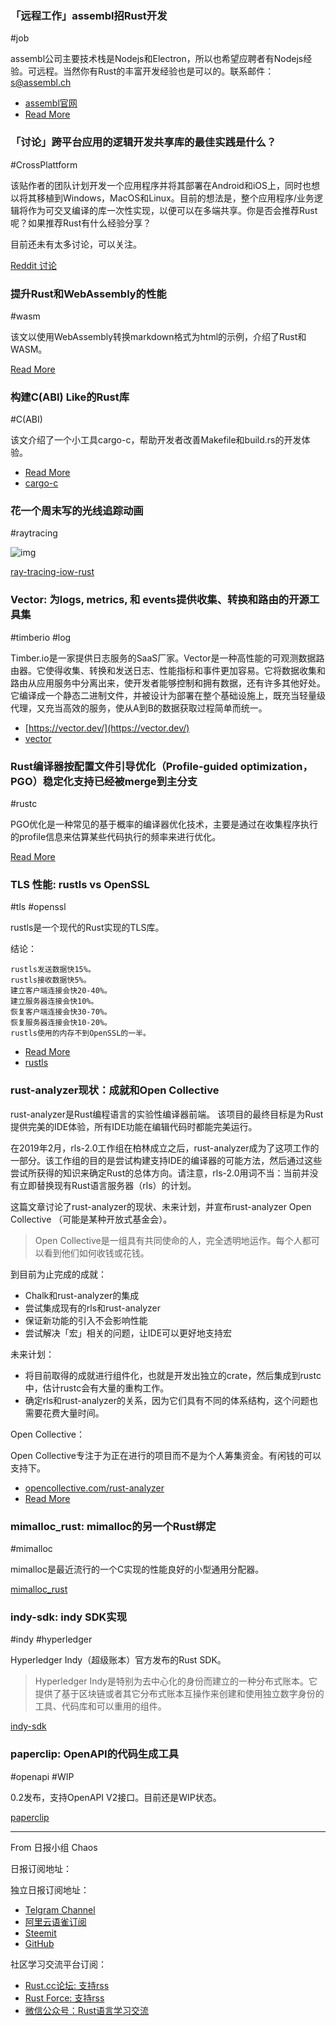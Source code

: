 ### 「远程工作」assembl招Rust开发

#job

assembl公司主要技术栈是Nodejs和Electron，所以也希望应聘者有Nodejs经验。可远程。当然你有Rust的丰富开发经验也是可以的。联系邮件：s@assembl.ch

- [assembl官网](https://assembl.ch/#!/home)
- [Read More](https://www.reddit.com/r/rust/comments/c871n5/remote_jobcontract_rust_nodejs_development/)

### 「讨论」跨平台应用的逻辑开发共享库的最佳实践是什么？

#CrossPlattform

该贴作者的团队计划开发一个应用程序并将其部署在Android和iOS上，同时也想以将其移植到Windows，MacOS和Linux。目前的想法是，整个应用程序/业务逻辑将作为可交叉编译的库一次性实现，以便可以在多端共享。你是否会推荐Rust呢？如果推荐Rust有什么经验分享？

目前还未有太多讨论，可以关注。

[Reddit 讨论](https://www.reddit.com/r/rust/comments/c8c9ce/crossplattform_application_logic_development_as_a/)

### 提升Rust和WebAssembly的性能

#wasm

该文以使用WebAssembly转换markdown格式为html的示例，介绍了Rust和WASM。

[Read More](https://dev.to/sendilkumarn/increase-rust-and-webassembly-performance-382h)

### 构建C(ABI) Like的Rust库

#C(ABI)

该文介绍了一个小工具cargo-c，帮助开发者改善Makefile和build.rs的开发体验。

- [Read More](https://dev.to/luzero/building-crates-so-they-look-like-c-abi-libraries-1ibn)
- [cargo-c](https://github.com/lu-zero/cargo-c)

### 花一个周末写的光线追踪动画 

#raytracing

![img](https://github.com/nwtgck/ray-tracing-iow-rust/raw/develop/doc_assets/ray-tracing-animation.gif)

[ray-tracing-iow-rust](https://github.com/nwtgck/ray-tracing-iow-rust)

### Vector: 为logs, metrics, 和 events提供收集、转换和路由的开源工具集

#timberio #log

Timber.io是一家提供日志服务的SaaS厂家。Vector是一种高性能的可观测数据路由器。它使得收集、转换和发送日志、性能指标和事件更加容易。它将数据收集和路由从应用服务中分离出来，使开发者能够控制和拥有数据，还有许多其他好处。它编译成一个静态二进制文件，并被设计为部署在整个基础设施上，既充当轻量级代理，又充当高效的服务，使从A到B的数据获取过程简单而统一。

- [https://vector.dev/](https://vector.dev/)
- [vector](https://github.com/timberio/vector)

### Rust编译器按配置文件引导优化（Profile-guided optimization，PGO）稳定化支持已经被merge到主分支

#rustc

PGO优化是一种常见的基于概率的编译器优化技术，主要是通过在收集程序执行的profile信息来估算某些代码执行的频率来进行优化。

[Read More](https://github.com/rust-lang/rust/pull/61268)

### TLS 性能: rustls vs OpenSSL

#tls #openssl

rustls是一个现代的Rust实现的TLS库。

结论：

```
rustls发送数据快15%。
rustls接收数据快5%。
建立客户端连接会快20-40%。
建立服务器连接会快10%。
恢复客户端连接会快30-70%。
恢复服务器连接会快10-20%。
rustls使用的内存不到OpenSSL的一半。
```

- [Read More](https://jbp.io/2019/07/01/rustls-vs-openssl-performance.html)
- [rustls](https://github.com/ctz/rustls)

### rust-analyzer现状：成就和Open Collective

rust-analyzer是Rust编程语言的实验性编译器前端。 该项目的最终目标是为Rust提供完美的IDE体验，所有IDE功能在编辑代码时都能完美运行。

在2019年2月，rls-2.0工作组在柏林成立之后，rust-analyzer成为了这项工作的一部分。该工作组的目的是尝试构建支持IDE的编译器的可能方法，然后通过这些尝试所获得的知识来确定Rust的总体方向。请注意，rls-2.0用词不当：当前并没有立即替换现有Rust语言服务器（rls）的计划。

这篇文章讨论了rust-analyzer的现状、未来计划，并宣布rust-analyzer Open Collective （可能是某种开放式基金会）。

> Open Collective是一组具有共同使命的人，完全透明地运作。每个人都可以看到他们如何收钱或花钱。

到目前为止完成的成就：

- Chalk和rust-analyzer的集成
- 尝试集成现有的rls和rust-analyzer
- 保证新功能的引入不会影响性能
- 尝试解决「宏」相关的问题，让IDE可以更好地支持宏

未来计划：

- 将目前取得的成就进行组件化，也就是开发出独立的crate，然后集成到rustc中，估计rustc会有大量的重构工作。
- 确定rls和rust-analyzer的关系，因为它们具有不同的体系结构，这个问题也需要花费大量时间。

Open Collective：

Open Collective专注于为正在进行的项目而不是为个人筹集资金。有闲钱的可以支持下。

- [opencollective.com/rust-analyzer](https://opencollective.com/rust-analyzer/)
- [Read More](https://ferrous-systems.com/blog/rust-analyzer-status-opencollective/)

### mimalloc_rust: mimalloc的另一个Rust绑定

#mimalloc

mimalloc是最近流行的一个C实现的性能良好的小型通用分配器。

[mimalloc_rust](https://github.com/purpleprotocol/mimalloc_rust)

### indy-sdk: indy SDK实现

#indy #hyperledger

Hyperledger Indy（超级账本）官方发布的Rust SDK。

> Hyperledger Indy是特别为去中心化的身份而建立的一种分布式账本。它提供了基于区块链或者其它分布式账本互操作来创建和使用独立数字身份的工具、代码库和可以重用的组件。

[indy-sdk](https://github.com/hyperledger/indy-sdk)

### paperclip: OpenAPI的代码生成工具

#openapi #WIP

0.2发布，支持OpenAPI V2接口。目前还是WIP状态。

[paperclip](https://github.com/wafflespeanut/paperclip)

---

From 日报小组 Chaos 

日报订阅地址：

独立日报订阅地址：
- [Telgram Channel](https://t.me/rust_daily_news )
- [阿里云语雀订阅](https://www.yuque.com/chaosbot/rustnews)
- [Steemit](https://steemit.com/@blackanger)
- [GitHub](https://github.com/RustStudy/rust_daily_news)

社区学习交流平台订阅：
- [Rust.cc论坛: 支持rss](https://rust.cc)
- [Rust Force: 支持rss](https://rustforce.net/)
- [微信公众号：Rust语言学习交流](https://rust.cc/article?id=ed7c9379-d681-47cb-9532-0db97d883f62)